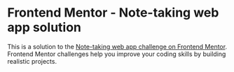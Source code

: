 # Frontend Mentor - Note-taking web app solution

This is a solution to the [Note-taking web app challenge on Frontend Mentor](https://www.frontendmentor.io/challenges/note-taking-web-app-773r7bUfOG). Frontend Mentor challenges help you improve your coding skills by building realistic projects.

<!-- ## Table of contents

- [Overview](#overview)
  - [The challenge](#the-challenge)
  - [Screenshot](#screenshot)
  - [Links](#links)
- [Built with](#built-with)
- [Author](#author)

## Overview

### The challenge

Users should be able to:

### Screenshot

![](./demo.gif)

### Links

- Solution URL: [Code on GitHub](https://github.com/DmitryMuzalev/notes-app)
- Live Site URL: [Live on GitHub Pages](https://dmitrymuzalev.github.io/notes-app/)

## Built with

- React 19
- TypeScript
- SCSS Modules
- Redux Toolkit


## Author

- Github - [DmitryMuzalev](https://github.com/DmitryMuzalev)

 -->
